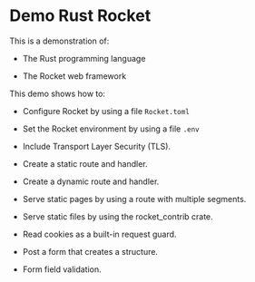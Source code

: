 # Demo Rust Rocket

This is a demonstration of:

* The Rust programming language

* The Rocket web framework

This demo shows how to:

* Configure Rocket by using a file `Rocket.toml`

* Set the Rocket environment by using a file `.env`

* Include Transport Layer Security (TLS).

* Create a static route and handler.

* Create a dynamic route and handler.

* Serve static pages by using a route with multiple segments.

* Serve static files by using the rocket_contrib crate.

* Read cookies as a built-in request guard.

* Post a form that creates a structure.

* Form field validation.

